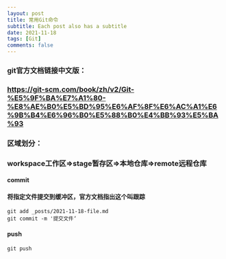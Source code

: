 ```yaml
---
layout: post
title: 常用Git命令
subtitle: Each post also has a subtitle
date: 2021-11-18
tags: [Git]
comments: false
---
```

### git官方文档链接中文版：
### https://git-scm.com/book/zh/v2/Git-%E5%9F%BA%E7%A1%80-%E8%AE%B0%E5%BD%95%E6%AF%8F%E6%AC%A1%E6%9B%B4%E6%96%B0%E5%88%B0%E4%BB%93%E5%BA%93
### 区域划分：
### workspace工作区=>stage暂存区=>本地仓库=>remote远程仓库
#### commit
#### 将指定文件提交到缓冲区，官方文档指出这个叫跟踪
```
git add _posts/2021-11-18-file.md
git commit -m '提交文件‘
```
#### push
```
git push 
```
